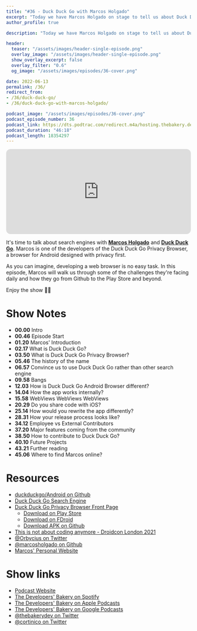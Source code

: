 ```yaml
---
title: "#36 - Duck Duck Go with Marcos Holgado"
excerpt: "Today we have Marcos Holgado on stage to tell us about Duck Duck Go, the search engine and their Privacy Browser for Android."
author_profile: true

description: "Today we have Marcos Holgado on stage to tell us about Duck Duck Go, the search engine and their Privacy Browser for Android."

header:
  teaser: "/assets/images/header-single-episode.png"
  overlay_image: "/assets/images/header-single-episode.png"
  show_overlay_excerpt: false
  overlay_filter: "0.6"
  og_image: "/assets/images/episodes/36-cover.png"

date: 2022-06-13
permalink: /36/
redirect_from:
- /36/duck-duck-go/
- /36/duck-duck-go-with-marcos-holgado/

podcast_image: "/assets/images/episodes/36-cover.png"
podcast_episode_number: 36
podcast_link: https://dts.podtrac.com/redirect.m4a/hosting.thebakery.dev/36-thedevelopersbakery-duckduckgo.m4a
podcast_duration: "46:18"
podcast_length: 18354297
---
```


<iframe style="border-radius:12px" src="https://open.spotify.com/embed/episode/2xr5d6x1GHQkkvQnCmVt9p?utm_source=generator" width="100%" height="232" frameBorder="0" allowfullscreen="" allow="autoplay; clipboard-write; encrypted-media; fullscreen; picture-in-picture"></iframe>

It's time to talk about search engines with [**Marcos Holgado**](https://github.com/marcosholgado) and [**Duck Duck Go**](https://duckduckgo.com/). Marcos is one of the developers of the Duck Duck Go Privacy Browser, a browser for Android designed with privacy first.

As you can imagine, developing a web browser is no easy task.
In this episode, Marcos will walk us through some of the challenges they're facing daily and how they go from Github to the Play Store and beyond. 

Enjoy the show 👨‍🍳

# Show Notes

- **00.00** Intro
- **00.46** Episode Start
- **01.20** Marcos' Introduction
- **02.17** What is Duck Duck Go?
- **03.50** What is Duck Duck Go Privacy Browser?
- **05.46** The history of the name
- **06.57** Convince us to use Duck Duck Go rather than other search engine
- **09.58** Bangs
- **12.03** How is Duck Duck Go Android Browser different?
- **14.04** How the app works internally?
- **15.58** WebViews WebViews WebViews
- **20.29** Do you share code with iOS?
- **25.14** How would you rewrite the app differently?
- **28.31** How your release process looks like?
- **34.12** Employee vs External Contributors
- **37.20** Major features coming from the community
- **38.50** How to contribute to Duck Duck Go?
- **40.10** Future Projects
- **43.21** Further reading
- **45.06** Where to find Marcos online?

# Resources

* <i class="fab fa-github"></i> [duckduckgo/Android on Github](https://github.com/duckduckgo/Android)
* <i class="fas fa-link"></i> [Duck Duck Go Search Engine](https://duckduckgo.com/)
* <i class="fas fa-link"></i> [Duck Duck Go Privacy Browser Front Page](https://duckduckgo.com/)
    * <i class="fas fa-link"></i> [Download on Play Store](https://play.google.com/store/apps/details?id=com.duckduckgo.mobile.android)
    * <i class="fas fa-link"></i> [Download on FDroid](https://f-droid.org/en/packages/com.duckduckgo.mobile.android/)
    * <i class="fas fa-link"></i> [Download APK on Github](https://github.com/duckduckgo/Android/releases)
* <i class="fab fa-youtube"></i> [This is not about coding anymore - Droidcon London 2021](https://www.droidcon.com/2021/11/17/this-is-not-about-coding-anymore/)
* <i class="fab fa-twitter"></i> [@Orbycius on Twitter](https://twitter.com/Orbycius)
* <i class="fab fa-github"></i> [@marcosholgado on Github](https://github.com/marcosholgado)
* <i class="fas fa-link"></i> [Marcos' Personal Website](https://www.marcosholgado.com/)

# Show links

* <i class="fas fa-link"></i> [Podcast Website](https://thebakery.dev)
* <i class="fab fa-spotify"></i> [The Developers' Bakery on Spotify](https://open.spotify.com/show/4jV6Yoz7D38sZJlYMzJm3k?si=AL3ske_0R_CKlEScMhYhug)
* <i class="fas fa-podcast"></i> [The Developers' Bakery on Apple Podcasts](https://podcasts.apple.com/us/podcast/the-developers-bakery/id1542849034)
* <i class="fab fa-google-play"></i> [The Developers' Bakery on Google Podcasts](https://podcasts.google.com/feed/aHR0cHM6Ly90aGViYWtlcnkuZGV2L3BvZGNhc3QueG1s)
* <i class="fab fa-twitter"></i> [@thebakerydev on Twitter](https://twitter.com/thebakerydev)
* <i class="fab fa-twitter"></i> [@cortinico on Twitter](https://twitter.com/cortinico)
